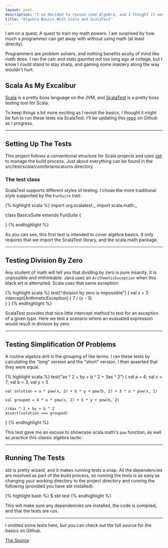 ```yaml
---
layout: post
description: "I've decided to review some Algebra, and I thought it would be fun to do so with Scala and ScalaTest."
title: "Algebra Basics With Scala and ScalaTest"
---
```


I am on a quest. A quest to train my math powers. I am surprised by how much a programmer can get away with without using math (at least directly).

Programmers are problem solvers, and nothing benefits acuity of mind like math does. I ran the calc and stats gauntlet not too long ago at college, but I know I could stand to stay sharp, and gaining some mastery along the way wouldn't hurt.

Scala As My Excalibur
---------------------
[Scala](http://www.scala-lang.org/) is a pretty boss language on the JVM, and [ScalaTest](http://www.scalatest.org/) is a pretty boss testing tool for Scala.

To keep things a bit more exciting as I revisit the basics, I thought it might be fun to run these tests via ScalaTest. I'll be updating this [repo](https://github.com/brianium/scala-algebra) on Github as I progress.

* * *

Setting Up The Tests
--------------------
This project follows a conventional structure for Scala projects and uses [sbt](https://github.com/harrah/xsbt/wiki/) to manage the build process. Just about everything can be found in the src/test/scala/com/brianscaturro directory

### The test class ###

ScalaTest supports different styles of testing. I chose the more traditional style supported by the `FunSuite` trait:

{% highlight scala %}
import org.scalatest._
import scala.math._

class BasicsSuite extends FunSuite {

}
{% endhighlight %}

As you can see, this first test is intended to cover algebra basics. It only requires that we import the ScalaTest library, and the scala.math package.

* * *

Testing Division By Zero
------------------------
Any student of math will tell you that dividing by zero is pure insanity. It is unpossible and imthinkable. Java uses an `ArithmeticException` when this black art is attempted. Scala uses that same exception:

{% highlight scala %}
test("division by zero is impossible") {
   val x = 3
   intercept[ArithmeticException] {
       7 / (x - 3)        
   }
}
{% endhighlight %}

ScalaTest provides that nice little intercept method to test for an exception of a given type. Here we test a scenario where an evaluated expression would result in division by zero.

* * *

Testing Simplification Of Problems
----------------------------------
A routine algebra drill is the grouping of like terms. I ran these tests by calculating the "long" version and the "short" version. I then asserted that they were equal.

{% highlight scala %}
test("ax ^ 2 + by + b ^ 2 + 3ax ^ 2") {
    val a = 4; val x = 7; val b = 3; val y = 5

    val solution = a * pow(x, 2) + b * y + pow(b, 2) + 3 * a * pow(x, 2)

    val grouped = 4 * a * pow(x, 2) + b * y + pow(b, 2)

    //4ax ^ 2 + by + b ^ 2
    assert(solution === grouped)
}
{% endhighlight %}

This test gave me an excuse to showcase scala.math's `pow` function, as well as practice this classic algebra tactic.

* * *

Running The Tests
-----------------
sbt is pretty wizard, and it makes running tests a snap. All the dependencies are resolved as part of the build process, so running the tests is as easy as changing your working directory to the project directory and running the following (provided you have sbt installed):

{% highlight bash %}
$ sbt test
{% endhighlight %}

This will make sure any dependencies are installed, the code is compiled, and that the tests are run.

* * *

I omitted some tests here, but you can check out the full source for the basics on Github.

<a href="https://github.com/brianium/scala-algebra/blob/master/src/test/scala/com/brianscaturro/BasicsSuite.scala" class="button" target="_blank">The Source</a>